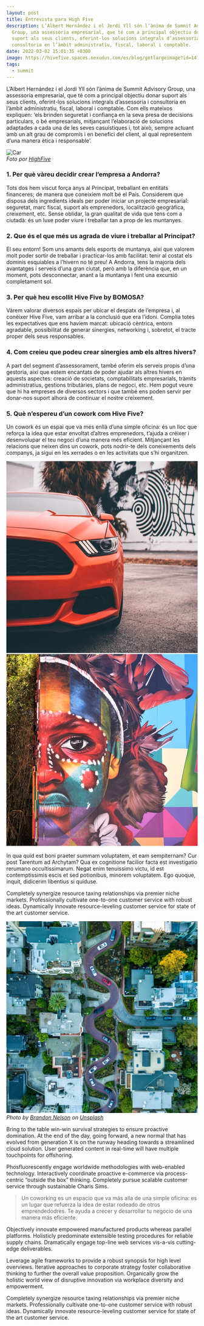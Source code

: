 ```yaml
---
layout: post
title: Entrevista para High Five
description: L’Albert Hernández i el Jordi Yll són l’ànima de Summit Advisory
  Group, una assessoria empresarial, que té com a principal objectiu donar
  suport als seus clients, oferint-los solucions integrals d’assessoria i
  consultoria en l’àmbit administratiu, fiscal, laboral i comptable.
date: 2022-03-02 15:01:35 +0300
image: https://hivefive.spaces.nexudus.com/es/blog/getlargeimage?id=1414944073&w=1500
tags:
  - summit
---
```


L’Albert Hernández i el Jordi Yll són l’ànima de Summit Advisory Group, una assessoria empresarial, que té com a principal objectiu donar suport als seus clients, oferint-los solucions integrals d’assessoria i consultoria en l’àmbit administratiu, fiscal, laboral i comptable. Com ells mateixos expliquen: ‘els brinden seguretat i confiança en la seva presa de decisions particulars, o bé empresarials, mitjançant l’elaboració de solucions adaptades a cada una de les seves casuístiques i, tot això, sempre actuant amb un alt grau de compromís i en benefici del client, al qual representem d’una manera ètica i responsable’.

<div class="gallery-box">
  <div class="gallery">
    <img src="https://hivefive.spaces.nexudus.com/en/content/images?name=WhatsApp%20Image%202021-12-02%20at%2012.39.54(1).jpeg" loading="lazy" alt="Car">
  </div>
  <em>Foto por <a href="https://hivefive.spaces.nexudus.com/es/blog/read/1414944073/entrevista-a-albert-hernández-i-jordi-yii--summit-advisory-group-s-l-" target="_blank">HighFive</a></em>
</div>

### 1. Per què vàreu decidir crear l’empresa a Andorra?
 
Tots dos hem viscut força anys al Principat, treballant en entitats financeres; de manera que coneixíem molt bé el País. Considerem que disposa dels ingredients ideals per poder iniciar un projecte empresarial: seguretat, marc fiscal, suport als emprenedors, localització geogràfica, creixement, etc. Sense oblidar, la gran qualitat de vida que tens com a ciutadà: és un luxe poder viure i treballar tan a prop de les muntanyes.
 
### 2.     Que és el que més us agrada de viure i treballar al Principat?
 
El seu entorn! Som uns amants dels esports de muntanya, així que valorem molt poder sortir de treballar i practicar-los amb facilitat: tenir al costat els dominis esquiables a l’hivern no té preu! A Andorra, tens la majoria dels avantatges i serveis d’una gran ciutat, però amb la diferència que, en un moment, pots desconnectar, anant a la muntanya i fent una excursió completament sol.
 
### 3.     Per què heu escollit Hive Five by BOMOSA?
 
Vàrem valorar diversos espais per ubicar el despatx de l’empresa i, al conèixer Hive Five, vam arribar a la conclusió que era l’idoni. Complia totes les expectatives que ens havíem marcat: ubicació cèntrica, entorn agradable, possibilitat de generar sinergies, networking i, sobretot, el tracte proper dels seus responsables.
 
### 4.     Com creieu que podeu crear sinergies amb els altres hivers?
 
A part del segment d’assessorament, també oferim els serveis propis d’una gestoria, així que estem encantats de poder ajudar als altres hivers en aquests aspectes: creació de societats, comptabilitats empresarials, tràmits administratius, gestions tributàries, plans de negoci, etc. Hem pogut veure que hi ha empreses de diversos sectors i que també ens poden servir per donar-nos suport alhora de continuar el nostre creixement.
 
### 5.     Què n’espereu d’un cowork com Hive Five?
 
Un cowork és un espai que va més enllà d’una simple oficina: és un lloc que reforça la idea que estar envoltat d’altres emprenedors, t’ajuda a créixer i desenvolupar el teu negoci d’una manera més eficient. Mitjançant les relacions que neixen dins un cowork, pots nodrir-te dels coneixements dels companys, ja sigui en les xerrades o en les activitats que s’hi organitzen.

<div class="gallery-box">
  <div class="gallery">
    <img src="/images/04-5.jpg" loading="lazy" alt="Sea">
    <img src="/images/04-3.jpg" loading="lazy" alt="San Francisco">
  </div>
</div>

In qua quid est boni praeter summam voluptatem, et eam sempiternam? Cur post Tarentum ad Archytam? Qua ex cognitione facilior facta est investigatio rerumano occultissimarum. Negat enim tenuissimo victu, id est contemptissimis escis et sed potionibus, minorem voluptatem. Ego quoque, inquit, didicerim libentius si quiduse.

Completely synergize resource taxing relationships via premier niche markets. Professionally cultivate one-to-one customer service with robust ideas. Dynamically innovate resource-leveling customer service for state of the art customer service.


<div class="gallery-box">
  <div class="gallery">
    <img src="/images/04-4.jpg" loading="lazy" alt="Woman">
  </div>
  <em>Photo by <a href="https://unsplash.com/photos/2smDZopBMso" target="_blank">Brandon Nelson</a> on <a href="https://unsplash.com/" target="_blank">Unsplash</a></em>
</div>

Bring to the table win-win survival strategies to ensure proactive domination. At the end of the day, going forward, a new normal that has evolved from generation X is on the runway heading towards a streamlined cloud solution. User generated content in real-time will have multiple touchpoints for offshoring.

Phosfluorescently engage worldwide methodologies with web-enabled technology. Interactively coordinate proactive e-commerce via process-centric “outside the box” thinking. Completely pursue scalable customer service through sustainable Charis Sims.

> Un coworking es un espacio que va más alla de una simple oficina: es un lugar que refuerza la idea de estar rodeado de otros emprendedodres. Te ayuda a crecer y desarrollar tu negocio de una manera más eficiente.

Objectively innovate empowered manufactured products whereas parallel platforms. Holisticly predominate extensible testing procedures for reliable supply chains. Dramatically engage top-line web services vis-a-vis cutting-edge deliverables.

Leverage agile frameworks to provide a robust synopsis for high level overviews. Iterative approaches to corporate strategy foster collaborative thinking to further the overall value proposition. Organically grow the holistic world view of disruptive innovation via workplace diversity and empowerment.

Completely synergize resource taxing relationships via premier niche markets. Professionally cultivate one-to-one customer service with robust ideas. Dynamically innovate resource-leveling customer service for state of the art customer service.